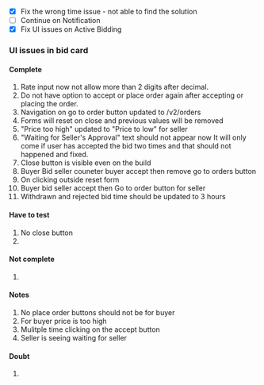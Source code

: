 
- [x] Fix the wrong time issue - not able to find the solution
- [ ] Continue on Notification
- [x] Fix UI issues on Active Bidding

### UI issues in bid card
#### Complete
1. Rate input now not allow more than 2 digits after decimal.
2. Do not have option to accept or place order again after accepting or placing the order.
3. Navigation on go to order button updated to /v2/orders
4. Forms will reset on close and previous values will be removed
5. "Price too high" updated to "Price to low" for seller
6. "Waiting for Seller's Approval" text should not appear now 
   It will only come if user has accepted the bid two times and that should not happened and fixed.
7. Close button is visible even on the build
8. Buyer Bid
   seller couneter
   buyer accept
   then remove go to orders button
9. On clicking outside reset form
10. Buyer bid
    seller accept
    then Go to order button
    for seller
11. Withdrawn and rejected bid time should be updated to 3 hours

#### Have to test
1. No close button
2. 

#### Not complete
1. 

#### Notes
1. No place order buttons should not be for buyer
2. For buyer price is too high
3. Mulitple time clicking on the accept button
4. Seller is seeing waiting for seller


#### Doubt
1. 